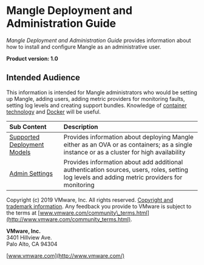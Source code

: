 # Mangle Deployment and Administration Guide

_Mangle Deployment and Administration Guide_ provides information about how to install and configure Mangle as an administrative user.

**Product version: 1.0**

## Intended Audience

This information is intended for Mangle administrators who would be setting up Mangle, adding users, adding metric providers for monitoring faults, setting log levels and creating support bundles. Knowledge of [container technology](https://en.wikipedia.org/wiki/Operating-system-level_virtualization) and [Docker](https://docs.docker.com/) will be useful.

| Sub Content | Description |
| :--- | :--- |
| [Supported Deployment Models](supported-deployment-models/) | Provides information about deploying Mangle either as an OVA or as containers; as a single instance or as a cluster for high availability |
| [Admin Settings](admin-settings.md) | Provides information about add additional authentication sources, users, roles, setting log levels and adding metric providers for monitoring |

Copyright \(c\) 2019 VMware, Inc. All rights reserved. [Copyright and trademark information](http://pubs.vmware.com/copyright-trademark.html). Any feedback you provide to VMware is subject to the terms at [www.vmware.com/community\_terms.html](http://www.vmware.com/community_terms.html).

**VMware, Inc.**  
3401 Hillview Ave.  
Palo Alto, CA 94304

[www.vmware.com](http://www.vmware.com/)


